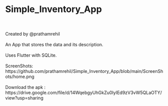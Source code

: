 # Simple_Inventory_App

<br/>
<br/>
Created by @prathamrehil
<br/>
<br/>
An App that stores the data and its description. 
<br/>
<br/>
Uses Flutter with SQLite.
<br/>
<br/>
ScreenShots: https://github.com/prathamrehil/Simple_Inventory_App/blob/main/ScreenShots/home.png
<br/>
<br/>
Download the apk : https://drive.google.com/file/d/14WqebgyUhGkZu0lyIEd9zV3vW5QLaOTY/view?usp=sharing
